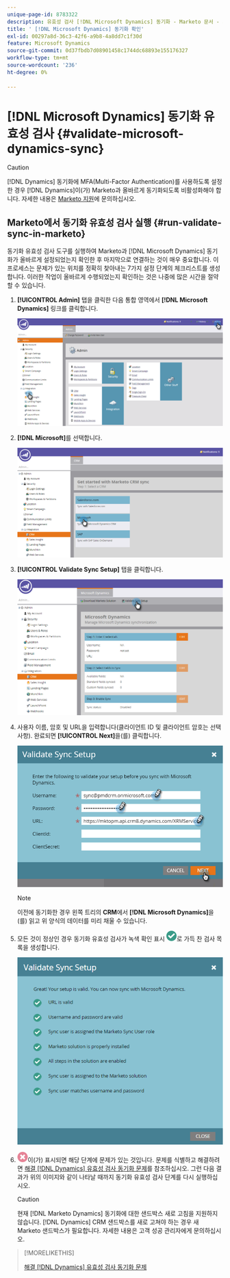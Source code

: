 ```yaml
---
unique-page-id: 8783322
description: 유효성 검사 [!DNL Microsoft Dynamics] 동기화 - Marketo 문서 - 제품 설명서
title: ' [!DNL Microsoft Dynamics] 동기화 확인'
exl-id: 00297a8d-36c3-42f6-a9b8-4a8dd7c1f30d
feature: Microsoft Dynamics
source-git-commit: 0d37fbdb7d08901458c1744dc68893e155176327
workflow-type: tm+mt
source-wordcount: '236'
ht-degree: 0%

---
```


# [!DNL Microsoft Dynamics] 동기화 유효성 검사 {#validate-microsoft-dynamics-sync}

>[!CAUTION]
>
>[!DNL Dynamics] 동기화에 MFA(Multi-Factor Authentication)를 사용하도록 설정한 경우 [!DNL Dynamics]이(가) Marketo과 올바르게 동기화되도록 비활성화해야 합니다. 자세한 내용은 [Marketo 지원](https://nation.marketo.com/t5/Support/ct-p/Support)에 문의하십시오.

## Marketo에서 동기화 유효성 검사 실행 {#run-validate-sync-in-marketo}

동기화 유효성 검사 도구를 실행하여 Marketo과 [!DNL Microsoft Dynamics] 동기화가 올바르게 설정되었는지 확인한 후 마지막으로 연결하는 것이 매우 중요합니다. 이 프로세스는 문제가 있는 위치를 정확히 찾아내는 7가지 설정 단계의 체크리스트를 생성합니다. 이러한 작업이 올바르게 수행되었는지 확인하는 것은 나중에 많은 시간을 절약할 수 있습니다.

1. **[!UICONTROL Admin]** 탭을 클릭한 다음 통합 영역에서 **[!DNL Microsoft Dynamics]** 링크를 클릭합니다.

   ![](assets/image2015-9-28-16-3a7-3a51.png)

1. **[!DNL Microsoft]**&#x200B;를 선택합니다.

   ![](assets/image2015-9-28-16-3a10-3a47.png)

1. **[!UICONTROL Validate Sync Setup]** 탭을 클릭합니다.

   ![](assets/image2015-9-28-16-3a11-3a45.png)

1. 사용자 이름, 암호 및 URL을 입력합니다(클라이언트 ID 및 클라이언트 암호는 선택 사항). 완료되면 **[!UICONTROL Next]**&#x200B;을(를) 클릭합니다.

   ![](assets/four-1.png)

   >[!NOTE]
   >
   >이전에 동기화한 경우 왼쪽 트리의 **CRM**&#x200B;에서 **[!DNL Microsoft Dynamics]**&#x200B;을(를) 읽고 위 양식의 데이터를 미리 채울 수 있습니다.

1. 모든 것이 정상인 경우 동기화 유효성 검사가 녹색 확인 표시 ![—](assets/check.png)로 가득 찬 검사 목록을 생성합니다.

   ![](assets/image2015-9-22-15-3a58-3a12.png)

1. ![—](assets/delete.png)이(가) 표시되면 해당 단계에 문제가 있는 것입니다. 문제를 식별하고 해결하려면 [해결 [!DNL Dynamics] 유효성 검사 동기화 문제](/help/marketo/product-docs/crm-sync/microsoft-dynamics-sync/sync-setup/validate-microsoft-dynamics-sync/fix-dynamics-validation-sync-issues.md)를 참조하십시오. 그런 다음 결과가 위의 이미지와 같이 나타날 때까지 동기화 유효성 검사 단계를 다시 실행하십시오.

   >[!CAUTION]
   >
   >현재 [!DNL Marketo Dynamics] 동기화에 대한 샌드박스 새로 고침을 지원하지 않습니다. [!DNL Dynamics] CRM 샌드박스를 새로 고쳐야 하는 경우 새 Marketo 샌드박스가 필요합니다. 자세한 내용은 고객 성공 관리자에게 문의하십시오.

>[!MORELIKETHIS]
>
>[해결 [!DNL Dynamics] 유효성 검사 동기화 문제](/help/marketo/product-docs/crm-sync/microsoft-dynamics-sync/sync-setup/validate-microsoft-dynamics-sync/fix-dynamics-validation-sync-issues.md)
